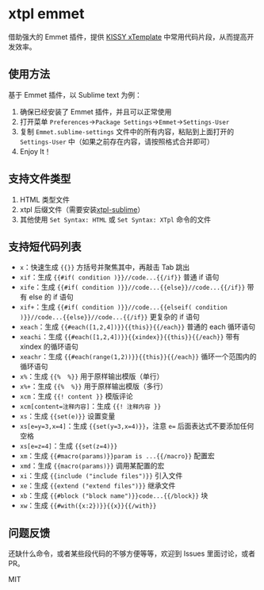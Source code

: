 # xtpl emmet

借助强大的 Emmet 插件，提供 [KISSY xTemplate](http://kissyteam.github.io/xtpl/) 中常用代码片段，从而提高开发效率。

## 使用方法

基于 Emmet 插件，以 Sublime text 为例：

1. 确保已经安装了 Emmet 插件，并且可以正常使用
2. 打开菜单 `Preferences`→`Package Settings`→`Emmet`→`Settings-User`
3. 复制 `Emmet.sublime-settings` 文件中的所有内容，粘贴到上面打开的 `Settings-User` 中（如果之前存在内容，请按照格式合并即可）
4. Enjoy It！

## 支持文件类型

1. HTML 类型文件
2. xtpl 后缀文件（需要安装[xtpl-sublime](https://github.com/kissyteam/xtpl-sublime)）
3. 其他使用 `Set Syntax: HTML` 或  `Set Syntax: XTpl` 命令的文件 


## 支持短代码列表

- `x`：快速生成 `{{}}` 方括号并聚焦其中，再敲击 Tab 跳出
- `xif`：生成 `{{#if( condition )}}//code...{{/if}}` 普通 if 语句
- `xife`：生成 `{{#if( condition )}}//code...{{else}}//code...{{/if}}` 带有 else 的 if 语句
- `xif+`：生成 `{{#if( condition )}}//code...{{elseif( condition )}}//code...{{else}}//code...{{/if}}` 更复杂的 if 语句
- `xeach`：生成 `{{#each([1,2,4])}}{{this}}{{/each}}` 普通的 each 循环语句
- `xeachi`：生成 `{{#each([1,2,4])}}{{xindex}}{{this}}{{/each}}` 带有 xindex 的循环语句
- `xeachr`：生成 `{{#each(range(1,2))}}{{this}}{{/each}}` 循环一个范围内的循环语句
- `x%`：生成 `{{%  %}}` 用于原样输出模版（单行）
- `x%+`：生成 `{{%  %}}` 用于原样输出模版（多行）
- `xcm`：生成 `{{! content }}` 模版评论
- `xcm[content=注释内容]`：生成 `{{! 注释内容 }}`
- `xs`：生成 `{{set(e)}}` 设置变量
- `xs[e=y=3,x=4]`：生成 `{{set(y=3,x=4)}}`，注意 `e=` 后面表达式不要添加任何空格
- `xs[e=z=4]`：生成 `{{set(z=4)}}`
- `xm`：生成 `{{#macro(params)}}param is ...{{/macro}}` 配置宏
- `xmd`：生成 `{{macro(params)}}` 调用某配置的宏
- `xi`：生成 `{{include ("include files")}}` 引入文件
- `xe`：生成 `{{extend ("extend files")}}` 继承文件
- `xb`：生成 `{{#block ("block name")}}code...{{/block}}` 块
- `xw`：生成 `{{#with({x:2})}}{{x}}{{/with}}`


## 问题反馈

还缺什么命令，或者某些段代码的不够方便等等，欢迎到 Issues 里面讨论，或者 PR。

MIT



